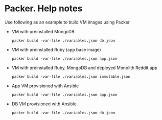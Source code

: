 # Packer. Help notes

Use following as an example to build VM images using Packer

 - VM with preinstalled MongoDB
    ```
    packer build -var-file ./variables.json db.json
    ```

 - VM with preinstalled Ruby (app base image)
    ```
    packer build -var-file ./variables.json app.json
    ```

 - VM with preinstalled Ruby, MongoDB and deployed Monolith Reddit app
    ```
    packer build -var-file ./variables.json immutable.json
    ```

 - App VM provisioned with Ansible
   ```
   packer build -var-file ./variables.json app.json
   ```

 - DB VM provisioned with Ansible
   ```
   packer build -var-file ./variables.json db.json
   ```
